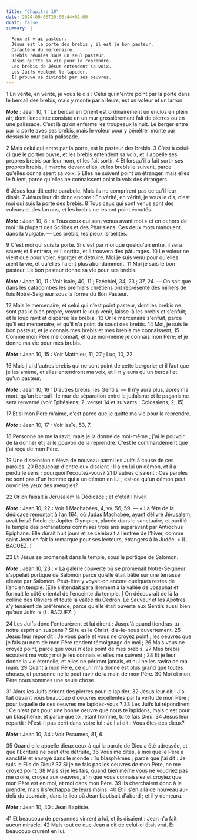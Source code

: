 ```yaml
---
title: "Chapitre 10"
date: 2024-09-06T20:00:44+02:00
draft: false
summary: |
  
  Faux et vrai pasteur.
  Jésus est la porte des brebis ; il est le bon pasteur.
  Caractère du mercenaire.
  Brebis réunies sous un seul pasteur.
  Jésus quitte sa vie pour la reprendre.
  Les brebis de Jésus entendent sa voix.
  Les Juifs veulent le lapider.
  Il prouve sa divinité par ses oeuvres.
---
```



1 En vérité, en vérité, je vous le dis : Celui qui n'entre point par la porte dans le bercail des brebis, mais y monte par ailleurs, est un voleur et un larron.

***Note*** :  Jean 10, 1 : Le bercail en Orient est ordinairement un enclos en plein air, dont l’enceinte consiste en un mur grossièrement fait de pierres ou en une palissade. C’est là qu’on enferme les troupeaux la nuit. Le berger entre par la porte avec ses brebis, mais le voleur pour y pénétrer monte par dessus le mur ou la palissade.

2 Mais celui qui entre par la porte, est le pasteur des brebis. 3 C'est à celui-ci que le portier ouvre, et les brebis entendent sa voix, et il appelle ses propres brebis par leur nom, et les fait sortir. 4 Et lorsqu'il a fait sortir ses propres brebis, il marche devant elles, et les brebis le suivent, parce qu'elles connaissent sa voix. 5 Elles ne suivent point un étranger, mais elles le fuient, parce qu'elles ne connaissent point la voix des étrangers.


6 Jésus leur dit cette parabole. Mais ils ne comprirent pas ce qu'il leur disait. 7 Jésus leur dit donc encore : En vérité, en vérité, je vous le dis, c'est moi qui suis la porte des brebis. 8 Tous ceux qui sont venus sont des voleurs et des larrons, et les brebis ne les ont point écoutés.

***Note*** :  Jean 10, 8 : « Tous ceux qui sont venus avant moi » et en dehors de moi : la plupart des Scribes et des Pharisiens. Ces deux mots manquent dans la Vulgate. ― Les brebis, les pieux Israélites.

9 C'est moi qui suis la porte. Si c'est par moi que quelqu'un entre, il sera sauvé; et il entrera, et il sortira, et il trouvera des pâturages. 10 Le voleur ne vient que pour voler, égorger et détruire. Moi je suis venu pour qu'elles aient la vie, et qu'elles l'aient plus abondamment. 11 Moi je suis le bon pasteur. Le bon pasteur donne sa vie pour ses brebis.

***Note*** :  Jean 10, 11 : Voir Isaïe, 40, 11 ; Ezéchiel, 34, 23 ; 37, 24. ― On sait que dans les catacombes les premiers chrétiens ont représenté des milliers de fois Notre-Seigneur sous la forme du Bon Pasteur.

12 Mais le mercenaire, et celui qui n'est point pasteur, dont les brebis ne sont pas le bien propre, voyant le loup venir, laisse là les brebis et s'enfuit; et le loup ravit et disperse les brebis ; 13 Or le mercenaire s'enfuit, parce qu'il est mercenaire, et qu'il n'a point de souci des brebis. 14 Moi, je suis le bon pasteur, et je connais mes brebis et mes brebis me connaissent, 15 Comme mon Père me connaît, et que moi-même je connais mon Père; et je donne ma vie pour mes brebis.

***Note*** :  Jean 10, 15 : Voir Matthieu, 11, 27 ; Luc, 10, 22.

16 Mais j'ai d'autres brebis qui ne sont point de cette bergerie; et il faut que je les amène, et elles entendront ma voix, et il n'y aura qu'un bercail et qu'un pasteur.

***Note*** :  Jean 10, 16 : D’autres brebis, les Gentils. ― Il n’y aura plus, après ma mort, qu’un bercail : le mur de séparation entre le judaïsme et le paganisme sera renversé (voir Ephésiens, 2, verset 14 et suivants ; Colossiens, 2, 15).

17 Et si mon Père m'aime, c'est parce que je quitte ma vie pour la reprendre.

***Note*** :  Jean 10, 17 : Voir Isaïe, 53, 7.

18 Personne ne me la ravit; mais je la donne de moi-même ; j'ai le pouvoir de la donner et j'ai le pouvoir de la reprendre. C'est le commandement que j'ai reçu de mon Père.


19 Une dissension s'éleva de nouveau parmi les Juifs à cause de ces paroles. 20 Beaucoup d'entre eux disaient : Il a en lui un démon, et il a perdu le sens ; pourquoi l'écoutez-vous? 21 D'autres disaient : Ces paroles ne sont pas d'un homme qui a un démon en lui ; est-ce qu'un démon peut ouvrir les yeux des aveugles?


22 Or on faisait à Jérusalem la Dédicace ; et c'était l'hiver.

***Note*** :  Jean 10, 22 : Voir 1 Machabées, 4, vv. 56, 59. ― « La fête de la dédicace remontait à l’an 164, où Judas Machabée, ayant délivré Jérusalem, avait brisé l’idole de Jupiter Olympien, placée dans le sanctuaire, et purifié le temple des profanations commises trois ans auparavant par Antiochus Epiphane. Elle durait huit jours et se célébrait à l’entrée de l’hiver, comme saint Jean en fait la remarque pour ses lecteurs, étrangers à la Judée. » (L. BACUEZ. )

23 Et Jésus se promenait dans le temple, sous le portique de Salomon.

***Note*** :  Jean 10, 23 : « La galerie couverte où se promenait Notre-Seigneur s’appelait portique de Salomon parce qu’elle était bâtie sur une terrasse élevée par Salomon. Peut-être y voyait-on encore quelques restes de l’ancien temple. [Elle s’étendait parallèlement à la vallée de Josaphat et formait le côté oriental de l’enceinte du temple. ] On découvrait de là la colline des Oliviers et toute la vallée du Cédron. Le Sauveur et les Apôtres s’y tenaient de préférence, parce qu’elle était ouverte aux Gentils aussi bien qu’aux Juifs. » (L. BACUEZ. )

24 Les Juifs donc l'entourèrent et lui dirent : Jusqu'à quand tiendras-tu notre esprit en suspens ? Si tu es le Christ, dis-le-nous ouvertement. 25 Jésus leur répondit : Je vous parle et vous ne croyez point ; les oeuvres que je fais au nom de mon Père rendent témoignage de moi ; 26 Mais vous ne croyez point, parce que vous n'êtes point de mes brebis. 27 Mes brebis écoutent ma voix ; moi je les connais et elles me suivent ; 28 Et je leur donne la vie éternelle, et elles ne périront jamais, et nul ne les ravira de ma main. 29 Quant à mon Père, ce qu'il m'a donné est plus grand que toutes choses, et personne ne le peut ravir de la main de mon Père. 30 Moi et mon Père nous sommes une seule chose.


31 Alors les Juifs prirent des pierres pour le lapider. 32 Jésus leur dit : J'ai fait devant vous beaucoup d'oeuvres excellentes par la vertu de mon Père ; pour laquelle de ces oeuvres me lapidez-vous ? 33 Les Juifs lui répondirent : Ce n'est pas pour une bonne oeuvre que nous te lapidons, mais c'est pour un blasphème, et parce que toi, étant homme, tu te fais Dieu. 34 Jésus leur repartit : N'est-il pas écrit dans votre loi : Je l'ai dit : Vous êtes des dieux?

***Note*** :  Jean 10, 34 : Voir Psaumes, 81, 6.

35 Quand elle appelle dieux ceux à qui la parole de Dieu a été adressée, et que l'Ecriture ne peut être détruite, 36 Vous me dites, à moi que le Père a sanctifié et envoyé dans le monde : Tu blasphèmes ; parce que j'ai dit : Je suis le Fils de Dieu? 37 Si je ne fais pas les oeuvres de mon Père, ne me croyez point. 38 Mais si je les fais, quand bien même vous ne voudriez pas me croire, croyez aux oeuvres, afin que vous connaissiez et croyiez que mon Père est en moi, et moi dans mon Père. 39 Ils cherchaient donc à le prendre, mais il s'échappa de leurs mains. 40 Et il s'en alla de nouveau au-delà du Jourdain, dans le lieu où Jean baptisait d'abord ; et il y demeura.

***Note*** :  Jean 10, 40 : Jean Baptiste.

41 Et beaucoup de personnes vinrent à lui, et ils disaient : Jean n'a fait aucun miracle. 42 Mais tout ce que Jean a dit de celui-ci était vrai. Et beaucoup crurent en lui.

